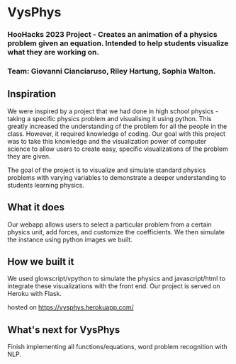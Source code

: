 # VysPhys
### HooHacks 2023 Project - Creates an animation of a physics problem given an equation. Intended to help students visualize what they are working on. 
### Team: Giovanni Cianciaruso, Riley Hartung, Sophia Walton.

## Inspiration
We were inspired by a project that we had done in high school physics - taking a specific physics problem and visualising it using python. This greatly increased the understanding of the problem for all the people in the class. However, it required knowledge of coding. Our goal with this project was to take this knowledge and the visualization power of computer science to allow users to create easy, specific visualizations of the problem they are given. 

The goal of the project is to visualize and simulate standard physics problems with varying variables to demonstrate a deeper understanding to students learning physics.

## What it does
Our webapp allows users to select a particular problem from a certain physics unit, add forces, and customize the coefficients. We then simulate the instance using python images we built. 

## How we built it
We used glowscript/vpython to simulate the physics and javascript/html to integrate these visualizations with the front end. Our project is served on Heroku with Flask.

hosted on https://vysphys.herokuapp.com/

## What's next for VysPhys
Finish implementing all functions/equations, word problem recognition with NLP.
